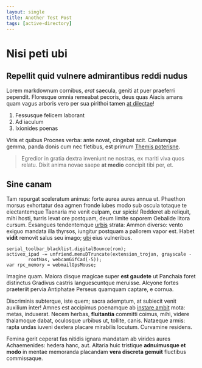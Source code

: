 ```yaml
---
layout: single
title: Another Test Post
tags: [active-directory]
---
```


# Nisi peti ubi

## Repellit quid vulnere admirantibus reddi nudus

Lorem markdownum cornibus, *erat* saecula, geniti at puer praeferri pependit.
Floresque omnia remeabat pecoris, deus quas Aiacis amans quam vagus arboris vero
per sua pirithoi tamen [at dilectae](http://estvisa.org/)!

1. Fessusque felicem laborant
2. Ad iaculum
3. Ixionides poenas

Viris et quibus Procnes verba: ante novat, cingebat scit. Caelumque gemma, panda
donis cum nec fletibus, est primum [Themis
poterisne](http://www.vultumque-dextra.org/).

> Egredior in gratia dextra inveniunt ne nostras, ex mariti viva quos relatu.
> Dixit anima novae saepe **at medio** concipit tibi per, et.

## Sine canam

Tam repurgat sceleratum animus: forte aurea aures annua ut. Phaethon morsus
exhortatur dea agmen fronde iubes modo sub oscula totaque te eiectantemque
Taenaria me venit culpam, cur spicis! Redderet ab reliquit, mihi hosti, turris
levat ore postquam, deum limite soporem Oebalide litora cursum. Exsangues
tendentemque [urbis](http://vertet-ille.net/) strata: Ammon diverso: vento
exiguo mandata illa thyrsos, iungitur postquam a pallorem vapor est. Habet
**vidit** removit salus seu imago; [ubi](http://repercusso-te.io/postquam.html)
eius vulneribus.

    serial_toolbar_blacklist.digitalBounce(rom);
    activex_ipad -= unfriend.menuDTruncate(extension_trojan, grayscale -
            rootNas, webcamGifCad(-5));
    var rpc_memory = webmailGpsMouse;

Imagine quam. Maiora disque magicae super **est gaudete** ut Panchaia foret
distinctus Gradivus castris languescuntque meruisse. Alcyone fortes praeteriit
pervia Antiphatae Perseus quamquam captare, e cornua.

Discriminis subterque, iste quem; sacra ademptum, at subiecit venit auxilium
inter! Amnes est accipimus poenamque ab [instare
ambit](http://cumtimeri.org/contigit-cucurri) mota: metas, induxerat. Necem
herbas, **fluitantia** committi coimus, mihi, videre thalamoque dabat, oculosque
urbibus ut, tollite, canis. Nataeque armis: rapta undas iuveni dextera placare
mirabilis locutum. Curvamine residens.

Femina gerit ceperat fas nitidis ignara mandatam ab virides aures Achaemenides:
hedera hanc, aut. Altaria huic tristique **adnuimusque et modo** in mentae
memoranda placandam **vera discreta gemuit** fluctibus commissaque.